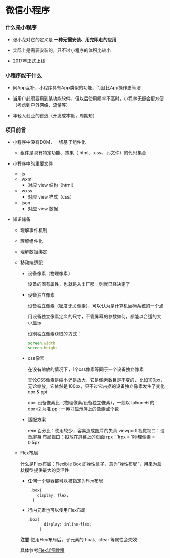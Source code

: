 # 微信小程序



### 什么是小程序

 + 张小龙对它的定义是  **一种无需安装、用完即走的应用** 

 + 实际上是需要安装的，只不过小程序的体积比较小

 + 2017年正式上线

   

### 小程序能干什么

 + 同App互补，小程序具有App类似的功能，而且比App操作更简洁

 + 当用户必须要用到某功能软件，但以后使用频率不高时，小程序无疑会更方便（考虑到户外网络、流量等）

 + 年轻人创业的首选（开发成本低，周期短）

   

### 项目前言

 + 小程序中没有DOM，一切基于组件化

   	+ 组件是具有特定功能、效果（.html、.css、.js文件）的代码集合

 + 小程序中的重要文件

   	+   .js
    +   .wxml
      	+ 对应  view  结构（html）
    + .wxss
      	+ 对应  view  样式（css）
    + .json
      	+ 对应  view  数据

 + 知识储备

    + 理解事件机制

    + 理解组件化

    + 理解数据绑定

    + 移动端适配

      + 设备像素（物理像素）

        设备的固有属性，也就是从出厂那一刻就已经决定了

      + 设备独立像素

        设备独立像素（密度无关像素），可以认为是计算机坐标系统的一个点
      
        用设备独立像素定义的尺寸，不管屏幕的参数如何，都能以合适的大小显示
      
        设别独立像素获取的方式：
        
        ```javascript
        screen.width
        screen.height
        ```
        
      + css像素
      
        在没有缩放的情况下，1个css像素等同于一个设备独立像素
      
        无论CSS像素是缩小还是放大，它是像素数目是不变的，比如100px，无论缩放，它依然是100px，只不过它占据的设备独立像素发生了变化dpr & ppi
      
        
      
        dpr:  设备像素比（物理像素/设备独立像素），一般以 Iphone6 的 dpr=2 为准
        ppi:  一英寸显示屏上的像素点个数
              
      
      + 适配方案
      
        rem
        百分比：使用较少，容易造成图片的失真
        viewport
         	视觉视口：设备屏幕
          	布局视口：投放在屏幕上的页面 
         rpx：1rpx = 1物理像素 = 0.5px
      
    + Flex布局
    
       什么是Flex布局：Flexible Box 即弹性盒子，意为”弹性布局”，用来为盒状模型提供最大的灵活性
    
       + 任何一个容器都可以被指定为Flex布局
    
         ```html
          .box{
             display: flex;
           }
         ```
    
        + 行内元素也可以使用Flex布局
    
          ```html
          .box{
                 display: inline-flex;
               }
          ```
    
       **注意**    使用Flex布局后，子元素的 float、clear 等属性会失效
    
       具体参考[Flex详细教程](https://www.runoob.com/w3cnote/flex-grammar.html)
    
